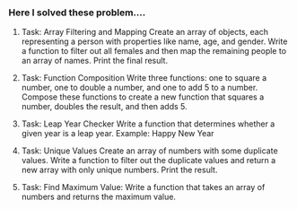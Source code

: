 ### Here I solved these problem....

1. Task: Array Filtering and Mapping
Create an array of objects, each representing a person with properties like name, age, and gender. Write a function to filter out all females and then map the remaining people to an array of names. Print the final result.

2. Task: Function Composition
Write three functions: one to square a number, one to double a number, and one to add 5 to a number. Compose these functions to create a new function that squares a number, doubles the result, and then adds 5.

3. Task: Leap Year Checker
Write a function that determines whether a given year is a leap year.
Example: Happy New Year

4. Task: Unique Values
Create an array of numbers with some duplicate values. Write a function to filter out the duplicate values and return a new array with only unique numbers. Print the result.

5. Task: Find Maximum Value:
Write a function that takes an array of numbers and returns the maximum value.
